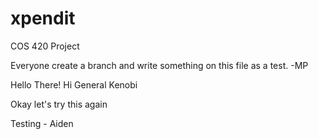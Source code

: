 # xpendit
COS 420 Project

Everyone create a branch and write something on this file as a test. -MP


Hello There!
Hi
General Kenobi


Okay let's try this again

Testing - Aiden


